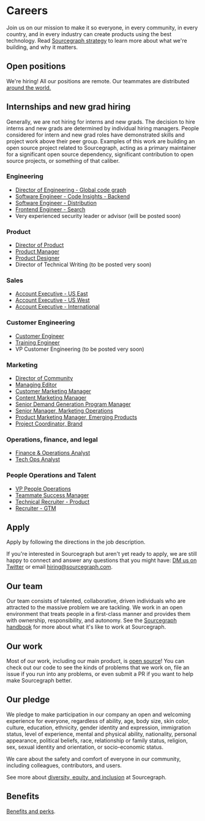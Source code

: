 # Careers

Join us on our mission to make it so everyone, in every community, in every country, and in every industry can create products using the best technology. Read [Sourcegraph strategy](strategy.md) to learn more about what we're building, and why it matters.

## Open positions

We're hiring! All our positions are remote. Our teammates are distributed [around the world.](https://about.sourcegraph.com/company/team)

## Internships and new grad hiring

Generally, we are not hiring for interns and new grads. The decision to hire interns and new grads are determined by individual hiring managers. People considered for intern and new grad roles have demonstrated skills and project work above their peer group. Examples of this work are building an open source project related to Sourcegraph, acting as a primary maintainer for a significant open source dependency, significant contribution to open source projects, or something of that caliber. 

### Engineering

- [Director of Engineering - Global code graph](https://jobs.lever.co/sourcegraph/92a29215-e44f-4f2e-b147-73a8cb756d09)
- [Software Engineer - Code Insights - Backend](https://jobs.lever.co/sourcegraph/5a25e568-575a-4209-b887-05f914ff0650)
- [Software Engineer - Distribution](https://jobs.lever.co/sourcegraph/ddef3b91-ce19-4b22-8db4-65e159d7ff2b)
- [Frontend Engineer - Search](https://jobs.lever.co/sourcegraph/73c64b38-9bd9-41cc-bc8b-e8d87d91abac)
- Very experienced security leader or advisor (will be posted soon)

### Product

- [Director of Product](https://jobs.lever.co/sourcegraph/3d9b0fae-707f-4e38-b8f6-1f5cfd47e9f0)
- [Product Manager](https://jobs.lever.co/sourcegraph/254299f5-f91b-43e2-aa1a-3732963dd296)
- [Product Designer](https://jobs.lever.co/sourcegraph/fa7d3807-ae4c-4a35-9401-56dad0958227)
- Director of Technical Writing (to be posted very soon)

### Sales

- [Account Executive - US East](https://jobs.lever.co/sourcegraph/35aff80b-be4f-4887-a465-3e91e1ca3d2b)
- [Account Executive - US West](https://jobs.lever.co/sourcegraph/21ff9156-32d9-40e6-b0d5-6d3a555ccd12)
- [Account Executive - International](https://jobs.lever.co/sourcegraph/c56818d3-9613-4c57-a50d-fc5de3fee01a)

### Customer Engineering

- [Customer Engineer](https://jobs.lever.co/sourcegraph/3ede0606-7a86-45d4-a627-e8cbae7a1a57)
- [Training Engineer](https://jobs.lever.co/sourcegraph/7aae60bb-228f-4e48-89f8-d16646aa4642)
- VP Customer Engineering (to be posted very soon)

### Marketing

- [Director of Community](https://jobs.lever.co/sourcegraph/480e8d71-03af-4659-ac90-b8e32ad4ef34)
- [Managing Editor](https://jobs.lever.co/sourcegraph/ab3b91a6-dc80-4883-9134-1a5a7a62f871)
- [Customer Marketing Manager](https://jobs.lever.co/sourcegraph/5769890f-69bd-4ff5-8515-233ce8e3c620)
- [Content Marketing Manager](https://jobs.lever.co/sourcegraph/7a4175fb-10c8-4849-8f73-3afc6abe9db8)
- [Senior Demand Generation Program Manager](https://jobs.lever.co/sourcegraph/5c74fc3f-7b1a-40cb-b106-0bc6c34714ba)
- [Senior Manager, Marketing Operations](https://jobs.lever.co/sourcegraph/d6250f88-1580-4655-95cc-aa67c0ec8c08)
- [Product Marketing Manager, Emerging Products](https://jobs.lever.co/sourcegraph/d7813bec-5ebe-438c-a826-f12a78516c16)
- [Project Coordinator, Brand](https://jobs.lever.co/sourcegraph/27b81606-f391-4ef5-bb1d-7b3dcc6d1cce)

### Operations, finance, and legal

- [Finance & Operations Analyst](https://jobs.lever.co/sourcegraph/35d6628e-9e9a-4385-a4ea-67e411732cb4)
- [Tech Ops Analyst](https://jobs.lever.co/sourcegraph/40e2f3cc-9cc1-4753-8ab1-c1269e531cf3)

### People Operations and Talent

- [VP People Operations](../handbook/people-ops/vp_people_ops.md)
- [Teammate Success Manager](https://jobs.lever.co/sourcegraph/700949a2-09ce-4de7-b3bd-a5af5032a4a9)
- [Technical Recruiter - Product](https://jobs.lever.co/sourcegraph/c1630817-8de1-41e5-b199-00e1664be861)
- [Recruiter - GTM](https://jobs.lever.co/sourcegraph/15af1881-2a4d-4c1c-86c2-0e157e4af889)

## Apply

Apply by following the directions in the job description.

If you're interested in Sourcegraph but aren't yet ready to apply, we are still happy to connect and answer any questions that you might have: [DM us on Twitter](https://twitter.com/srcgraph) or email hiring@sourcegraph.com.

## Our team

Our team consists of talented, collaborative, driven individuals who are attracted to the massive problem we are tackling. We work in an open environment that treats people in a first-class manner and provides them with ownership, responsibility, and autonomy. See the [Sourcegraph handbook](https://about.sourcegraph.com/handbook) for more about what it's like to work at Sourcegraph.

## Our work

Most of our work, including our main product, is [open source](https://github.com/sourcegraph)! You can check out our code to see the kinds of problems that we work on, file an issue if you run into any problems, or even submit a PR if you want to help make Sourcegraph better.

## Our pledge

We pledge to make participation in our company an open and welcoming experience for everyone, regardless of ability, age, body size, skin color, culture, education, ethnicity, gender identity and expression, immigration status, level of experience, mental and physical ability, nationality, personal appearance, political beliefs, race, relationship or family status, religion, sex, sexual identity and orientation, or socio-economic status.

We care about the safety and comfort of everyone in our community, including colleagues, contributors, and users.

See more about [diversity, equity, and inclusion](../handbook/communication/dei.md) at Sourcegraph.

## Benefits

[Benefits and perks](../handbook/people-ops/benefits-and-perks.md).
